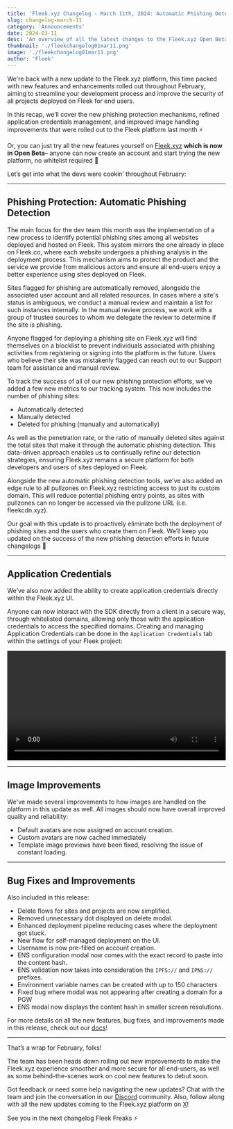 ```yaml
---
title: 'Fleek.xyz Changelog - March 11th, 2024: Automatic Phishing Detection, Application Credentials, Image Improvements'
slug: changelog-march-11
category: 'Announcements'
date: 2024-03-11
desc: 'An overview of all the latest changes to the Fleek.xyz Open Beta, including new phishing detection measures, in-app application credential creation, and image handling improvements'
thumbnail: './fleekchangelog01mar11.png'
image: './fleekchangelog01mar11.png'
author: 'Fleek'
---
```


We're back with a new update to the Fleek.xyz platform, this time packed with new features and enhancements rolled out throughout February, aiming to streamline your development process and improve the security of all projects deployed on Fleek for end users.

In this recap, we’ll cover the new phishing protection mechanisms, refined application credentials management, and improved image handling improvements that were rolled out to the Fleek platform last month ⚡

Or, you can just try all the new features yourself on [Fleek.xyz](https://fleek.xyz/) **which is now in Open Beta**– anyone can now create an account and start trying the new platform, no whitelist required 🤙

Let’s get into what the devs were cookin’ throughout February:

---

## Phishing Protection: Automatic Phishing Detection

The main focus for the dev team this month was the implementation of a new process to identify potential phishing sites among all websites deployed and hosted on Fleek. This system mirrors the one already in place on Fleek.co, where each website undergoes a phishing analysis in the deployment process. This mechanism aims to protect the product and the service we provide from malicious actors and ensure all end-users enjoy a better experience using sites deployed on Fleek.

Sites flagged for phishing are automatically removed, alongside the associated user account and all related resources. In cases where a site's status is ambiguous, we conduct a manual review and maintain a list for such instances internally. In the manual review process, we work with a group of trustee sources to whom we delegate the review to determine if the site is phishing.

Anyone flagged for deploying a phishing site on Fleek.xyz will find themselves on a blocklist to prevent individuals associated with phishing activities from registering or signing into the platform in the future. Users who believe their site was mistakenly flagged can reach out to our Support team for assistance and manual review.

To track the success of all of our new phishing protection efforts, we’ve added a few new metrics to our tracking system. This now includes the number of phishing sites:

- Automatically detected
- Manually detected
- Deleted for phishing (manually and automatically)

As well as the penetration rate, or the ratio of manually deleted sites against the total sites that make it through the automatic phishing detection. This data-driven approach enables us to continually refine our detection strategies, ensuring Fleek.xyz remains a secure platform for both developers and users of sites deployed on Fleek.

Alongside the new automatic phishing detection tools, we’ve also added an edge rule to all pullzones on Fleek.xyz restricting access to just its custom domain. This will reduce potential phishing entry points, as sites with pullzones can no longer be accessed via the pullzone URL (i.e. fleekcdn.xyz).

Our goal with this update is to proactively eliminate both the deployment of phishing sites and the users who create them on Fleek. We’ll keep you updated on the success of the new phishing detection efforts in future changelogs 🤙

---

## Application Credentials

We’ve also now added the ability to create application credentials directly within the Fleek.xyz UI.

Anyone can now interact with the SDK directly from a client in a secure way, through whitelisted domains, allowing only those with the application credentials to access the specified domains. Creating and managing Application Credentials can be done in the `Application Credentials` tab within the settings of your Fleek project:

<video width="100%" height="auto" autoplay loop>
 <source src="/videos/blog/appcreds_webenc.mp4" type="video/mp4">
 Your browser does not support the video tag.
</video>

---

## Image Improvements

We've made several improvements to how images are handled on the platform in this update as well. All images should now have overall improved quality and reliability:

- Default avatars are now assigned on account creation.
- Custom avatars are now cached immediately
- Template image previews have been fixed, resolving the issue of constant loading.

---

## Bug Fixes and Improvements

Also included in this release:

- Delete flows for sites and projects are now simplified.
- Removed unnecessary dot displayed on delete modal.
- Enhanced deployment pipeline reducing cases where the deployment got stuck.
- New flow for self-managed deployment on the UI.
- Username is now pre-filled on account creation.
- ENS configuration modal now comes with the exact record to paste into the content hash.
- ENS validation now takes into consideration the `IPFS://` and `IPNS://` prefixes.
- Environment variable names can be created with up to 150 characters
- Fixed bug where modal was not appearing after creating a domain for a PGW
- ENS modal now displays the content hash in smaller screen resolutions.

For more details on all the new features, bug fixes, and improvements made in this release, check out our [docs](https://docs.fleek.xyz/docs)!

---

That’s a wrap for February, folks!

The team has been heads down rolling out new improvements to make the Fleek.xyz experience smoother and more secure for all end-users, as well as some behind-the-scenes work on cool new features to debut soon.

Got feedback or need some help navigating the new updates? Chat with the team and join the conversation in our [Discord](https://discord.gg/fleek) community. Also, follow along with all the new updates coming to the Fleek.xyz platform on [X](https://twitter.com/fleekxyz)!

See you in the next changelog Fleek Freaks ⚡
